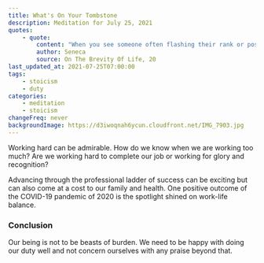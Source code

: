 ```yaml
---
title: What's On Your Tombstone
description: Meditation for July 25, 2021
quotes:
    - quote:
        content: "When you see someone often flashing their rank or position, or someone whose name is often bandied about in public, don't be envious; such things are bought at the expense of life. &hellip; Some die on the first rungs of the ladder of success, others before they can reach the top, and the few that make it to the top of their ambition through a thousand indignities realize at the end it's only for an inscription on their gravestone."
        author: Seneca
        source: On The Brevity Of Life, 20
last_updated_at: 2021-07-25T07:00:00
tags:
    - stoicism
    - duty
categories:
    - meditation
    - stoicism
changeFreq: never
backgroundImage: https://d3iwoqnah6ycun.cloudfront.net/IMG_7903.jpg
---
```


Working hard can be admirable. How do we know when we are working too much? Are we working hard to complete our job or 
working for glory and recognition?

Advancing through the professional ladder of success can be exciting but can also come at a cost to our family and 
health. One positive outcome of the COVID-19 pandemic of 2020 is the spotlight shined on work-life balance.

### Conclusion

Our being is not to be beasts of burden. We need to be happy with doing our duty well and not concern ourselves with any 
praise beyond that.
